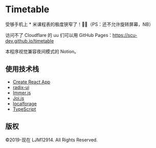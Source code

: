 # Timetable
受够手机上 \* 米课程表的极度狭窄了！😶‍🌫️（PS：还不允许旋转屏幕，NB）

访问不了 Cloudflare 的 uu 们可以用 GitHub Pages：https://scu-dev.github.io/timetable

本程序视觉兼容夜间模式的 Notion。

## 使用技术栈

- [Create React App](https://create-react-app.dev)
- [radix-ui](https://radix-ui.com)
- [Immer.js](https://immerjs.github.io/immer)
- [Joi.js](https://joi.dev)
- [localforage](https://localforage.docschina.org)
- [TypeScript](https://www.typescriptlang.org)

## 版权

©2019-现在 LJM12914. All Rights Reserved.
